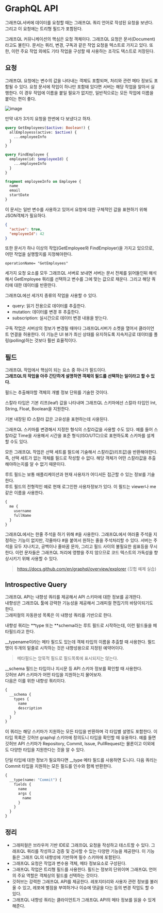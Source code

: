 # GraphQL API

그래프QL서버에 데이터를 요청할 때는 그래프QL 쿼리 언어로 작성된 요청을 보낸다. 그리고 이 요청에는 트리형 필드가 포함된다.

그래프QL 커뮤니케이션의 핵심은 요청 객체이다. 그래프QL 요청은 문서(Document)라고도 불린다. 문서는 쿼리, 변경, 구독과 같은 작업 요청을 텍스트로 가지고 있다.
또한, 이런 주요 작업 외에도 기타 작업을 구성할 때 사용하는 조각도 텍스트로 저장된다.

## 요청

그래프QL 요청에는 변수의 값을 나타내는 객체도 포함되며, 처리와 관련 메타 정보도 포함될 수 있다. 요청 문서에 작업이 하나만 포함돼 있다면 서버는 해당 작업을 알아서 실행한다.
이 경우 작업에 이름을 붙일 필요가 없지만, 일반적으로는 모든 작업에 이름을 붙이는 편이 좋다.

![image](https://user-images.githubusercontent.com/63354527/184565364-f9713a20-0ea7-44a8-ae6a-7ff628023580.png)

만약 내가 3가지 요청을 한번에 다 보냈다고 하자.

```graphql
query GetEmployees($active: Boolean!) {
  allEmployess(active: $active) {
    ...employeeInfo
  }
}

query FindEmployee {
  employee(id: $employeeId) {
    ...employeeInfo
  }
}

fragment employeeInfo on Employee {
  name
  email
  startDate
}
```

이 문서는 일반 변수를 사용하고 있어서 요청에 대한 구체적인 값을 표현하기 위해 JSON객체가 필요하다.

```json
{
  "active": true,
  "employeeId": 42
}
```

또한 문서가 하나 이상의 작업(GetEmployee와 FindEmployer)을 가지고 있으므로, 어떤 작업을 실행할지를 지정해야한다.

```
operationName= "GetEmployees"
```

세가지 요청 요소를 모두 그래프QL 서버로 보내면 서버는 문서 전체를 읽어들인뒤 해석해서 GetEmployee 쿼리를 선택하고 변수를 그에 맞는 값으로 채운다. 그리고 해당 쿼리에 대한 데이터를 반환한다.

그래프QL에선 세가지 종류의 작업을 사용할 수 있다.

- query: 읽기 전용으로 데이터를 추출한다.
- mutation: 데이터를 변경 후 추출한다.
- subscription: 실시간으로 데이터 변경 내용을 받는다.

구독 작업은 서버상의 정보가 변경될 때마다 그래프QL서버가 소켓을 열어서 클라이언트 연결을 허용한다. 이 기능은 UI 뷰가 최신 상태를 유지하도록 지속저긍로 데이터를 폴링(polling)하는 것보다 훨씬 효율적이다.

## 필드

그래프QL 작업에서 핵심이 되는 요소 중 하나가 필드이다.  
**그래프QL의 작업을 아주 간단하게 설명하면 객체의 필드를 선택하는 일이라고 할 수 있다.**

필드는 추출해야할 객체의 개별 정보 단위를 기술한 것이다.

스칼라 타입은 기본 리프(leaf) 값을 나타내며 그래프QL 스키마에선 스칼라 타입인 Int, String, Float, Boolean을 지원한다.

기본 내장된 ID 스칼라 값은 고유성을 표현하는데 사용된다.

그래프QL 스키마를 변경해서 지정한 형식의 스칼라값을 사용할 수도 있다. 예를 들어 스칼라값 Time을 사용해서 시간을 표준 형식(ISO/UTC)으로 표현하도록 스키마를 설계할 수도 있다.

모든 그래프QL 작업은 선택 세트를 필드에 기술해서 스칼라값(리프값)을 반환해야한다. 즉, 선택 세트가 없는 객체를 필드로 작성할 수 없다. 해당 객체가 어떤 스칼라값을 추출해야하는지를 알 수 없기 때문이다.

루트 필드는 보통 애플리케이션과 현재 사용자가 어디서든 접근할 수 있는 정보를 기술한다.  
루트 필드의 전형적인 예로 현재 로그인한 사용자정보가 있다. 이 필드는 viewer나 me같은 이름을 사용한다.

```graphql
{
  me {
    username
    fullName
  }
}
```

그래프QL에서는 한줄 주석을 하기 위해 #을 사용한다. 그래프QL에서 여러줄 주석을 지정하는 기능이 없지만, 각줄마다 #을 붙여서 원하는 줄을 주석처리할 수 있다. 서버는 주석을 모두 지나치고, 공백이나 줄바꿈 문자, 그리고 필드 사이의 불필요한 쉼표등을 무시한다. 이런 문자들은 그래프QL 처리에 영향을 주지 않으므로 코드 텍스트의 가독성을 향상시키기 위해 사용할 수 있다.

> https://docs.github.com/en/graphql/overview/explorer (깃헙 예제 실습)

## Introspective Query

그래프QL API는 내향성 쿼리를 제공해서 API 스키마에 대한 정보를 공개한다.  
내향성은 그래프QL 툴에 강력한 기능성을 제공해서 그래피컬 편집기의 바탕이되기도 한다.  
그래피컬의 자동완성 목록은 이 내향성 쿼리를 기반으로 한다.

내향성 쿼리는 **type 또는 **schema라는 루트 필드로 시작하는데, 이런 필드들을 메타필드라고 한다.

\_\_typename이라는 메타 필드도 있는데 객체 타입의 이름을 추출할 때 사용한다. 필드명이 두개의 밑줄로 시작하는 것은 내향성용으로 지정된 예약어이다.

> 메타필드는 암묵적 필드로 필드목록에 표시되지는 않는다.

\_\_schema 필드는 타입이나 지시문 등 API 스키마 정보를 확인할 때 사용한다.  
깃허브 API 스키마가 어떤 타입을 지원하는지 물어보자.  
다음은 이를 위한 내향성 쿼리이다.

```graphql
{
  __schema {
    types {
      name
      description
    }
  }
}
```

이 쿼리는 해당 스키마가 지원하는 모든 타입을 반환하며 각 타입별 설명도 포함한다. 이 타입 목록은 깃허브 graphql 스키마에 정의도니 타입을 확인할 때 유용하다. 예를 들면 깃허브 API 스키마가 Repository, Commit, Issue, PullRequest는 물론이고 이외에도 다양한 타입을 지원한다는 것을 알 수 있다.

단일 타입에 대한 정보가 필요하다면 \_\_type 메타 필드를 사용하면 도니다. 다음 쿼리는 Commit 타입을 지원하는 모든 필드를 인수와 함께 반환한다.

```graphql
{
  __type(name: "Commit") {
    fields {
      name
      args {
        name
      }
    }
  }
}
```

## 정리

- 그래피컬은 브라우저 기반 IDE로 그래프QL 요청을 작성하고 테스트할 수 있다. 그래프QL 쿼리를 작성하고 검증 및 검사할 수 있는 다양한 기능을 제공한다. 이 기능들은 그래프 QL의 내향성에 기반하며 필수 스키마에 포함된다.
- 그래프QL 요청은 작업과 변수용 객체, 메타 정보요소로 구성된다.
- 그래프QL 작업은 트리형 필드를 사용한다. 필드는 정보의 단위이며 그래프QL 언어의 주요 역할은 객체상의 필드를 선택하는 것이다.
- 깃허브는 강력한 그래프QL API를 제공한다. 레포지터리와 사용자 관련 정보를 불러올 수 있고, 레포에 별점을 부여하거나 이슈에 댓글을 다는 등의 변경 작업도 할 수 있다.
- 그래프QL 내향성 쿼리는 클라이언트가 그래프QL API의 메타 정보를 읽을 수 있게 해준다.
